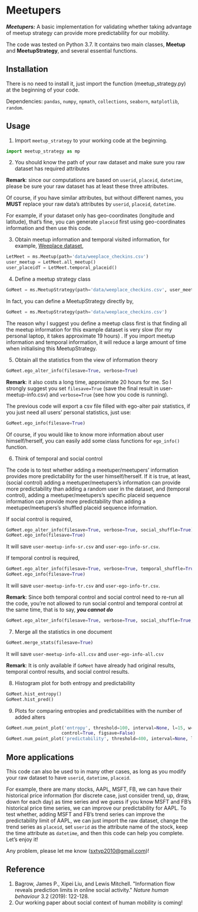 # Meetupers

***Meetupers:*** A basic implementation for validating whether taking advantage of meetup strategy can provide more predictability for our mobility.



The code was tested on Python 3.7. It contains two main classes, **Meetup** and **MeetupStrategy**, and several essential functions.



## Installation

There is no need to install it, just import the function (meetup_strategy.py) at the beginning of your code.



Dependencies: `pandas`, `numpy`, `npmath`, `collections`, `seaborn`, `matplotlib`, `random`.



## Usage

1. Import `meetup_strategy` to your working code at the beginning.

```python
import meetup_strategy as mp
```

2. You should know the path of your raw dataset and make sure you raw dataset has required attributes

**Remark**: since our computations are based on `userid`, `placeid`, `datetime`, please be sure your raw dataset has at least these three attributes.

Of course, if you have similar attributes, but without different names, you **MUST** replace your raw data’s attributes by `userid`, `placeid`, `datetime`. 

For example, if your dataset only has geo-coordinates (longitude and latitude), that’s fine, you can generate `placeid` first using geo-coordinates information and then use this code.

3. Obtain meetup information and temporal visited information, for example, [Weeplace dataset](https://drive.google.com/file/d/0BzpKyxX1dqTYYzRmUXRZMWloblU/view),

```python
LetMeet = ms.Meetup(path='data/weeplace_checkins.csv')
user_meetup = LetMeet.all_meetup()
user_placeidT = LetMeet.temporal_placeid()
```

4. Define a meetup strategy class

```python
GoMeet = ms.MeetupStrategy(path='data/weeplace_checkins.csv', user_meetup=user_meetup, placeidT=user_placeidT)
```

In fact, you can define a MeetupStrategy directly by,

```python
GoMeet = ms.MeetupStrategy(path='data/weeplace_checkins.csv')
```

The reason why I suggest you define a meetup class first is that finding all the meetup information for this example dataset is very slow (for my personal laptop, it takes approximate 19 hours) . If you import meetup information and temporal information, it will reduce a large amount of time when initialising this MeetupStrategy.

5. Obtain all the statistics from the view of information theory

```python
GoMeet.ego_alter_info(filesave=True, verbose=True)
```

**Remark**: it also costs a long time, approximate 20 hours for me. So I strongly suggest you set `filesave=True` (save the final result in user-meetup-info.csv) and `verbose=True` (see how you code is running).

The previous code will export a csv file filled with ego-alter pair statistics, if you just need all users’ personal statistics, just use:

```python
GoMeet.ego_info(filesave=True)
```

Of course, if you would like to know more information about user himself/herself, you can easily add some class functions for `ego_info()` function.

6. Think of temporal and social control

The code is to test whether adding a meetuper/meetupers’ information provides more predictability for the user himself/herself. If it is true, at least, (social control) adding a meetuper/meetupers’s information can provide more predictability than adding a random user in the dataset, and (temporal control), adding a meetuper/meetupers’s specific placeid sequence information can provide more predictability than adding a meetuper/meetupers’s shuffled placeid sequence information. 

If social control is required, 

```python
GoMeet.ego_alter_info(filesave=True, verbose=True, social_shuffle=True)
GoMeet.ego_info(filesave=True)
```

It will save `user-meetup-info-sr.csv` and `user-ego-info-sr.csv`.

If temporal control is required,

```python
GoMeet.ego_alter_info(filesave=True, verbose=True, temporal_shuffle=True)
GoMeet.ego_info(filesave=True)
```

It will save `user-meetup-info-tr.csv` and `user-ego-info-tr.csv`.

**Remark**: Since both temporal control and social control need to re-run all the code, you’re not allowed to run social control and temporal control at the same time, that is to say, ***you cannot do***

```python
GoMeet.ego_alter_info(filesave=True, verbose=True, social_shuffle=True, temporal_shuffle=True)
```

7. Merge all the statistics in one document

```python
GoMeet.merge_stats(filesave=True)
```

It will save `user-meetup-info-all.csv` and `user-ego-info-all.csv`

**Remark**: It is only available if `GoMeet` have already had original results, temporal control results, and social control results.

8. Histogram plot for both entropy and predictability

```python
GoMeet.hist_entropy()
GoMeet.hist_pred()
```

9. Plots for comparing entropies and predictabilities with the number of added alters

```python
GoMeet.num_point_plot('entropy', threshold=100, interval=None, l=15, w=6, mode='paper',
                     control=True, figsave=False)
GoMeet.num_point_plot('predictability', threshold=400, interval=None, l=15, w=6, mode='paper', control=True, figsave=False)
```



## More applications

This code can also be used to in many other cases, as long as you modify your raw dataset to have `userid`, `datetime`, `placeid`. 

For example, there are many stocks, AAPL, MSFT, FB, we can have their historical price information (for discrete case, just consider trend, up, draw, down for each day) as time series and we guess if you know MSFT and FB’s historical price time series, we can improve our predictability for AAPL.  To test whether, adding MSFT and FB’s trend series can improve the predictability limit of AAPL, we can just import the raw dataset, change the trend series as `placeid`, set `userid` as the attribute name of the stock, keep the time attribute as `datetime`, and then this code can help you complete. Let’s enjoy it!



Any problem, please let me know (sxtyp2010@gmail.com)!



## Reference



1. Bagrow, James P., Xipei Liu, and Lewis Mitchell. "Information flow reveals prediction limits in online social activity." *Nature human behaviour* 3.2 (2019): 122-128.
2.  Our working paper about social context of human mobility is coming!
